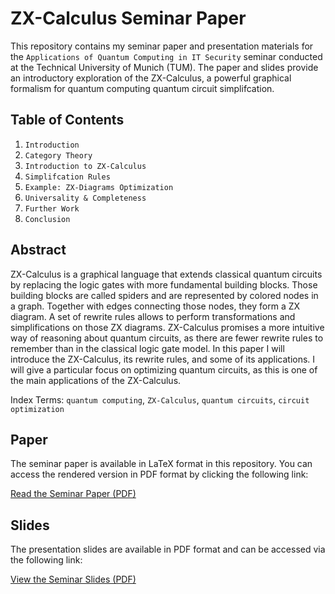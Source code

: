 # ZX-Calculus Seminar Paper

This repository contains my seminar paper and presentation materials for the `Applications of Quantum Computing in IT Security` seminar conducted at the Technical University of Munich (TUM). The paper and slides provide an introductory exploration of the ZX-Calculus, a powerful graphical formalism for quantum computing quantum circuit simplifcation.

## Table of Contents

1. `Introduction`
2. `Category Theory`
3. `Introduction to ZX-Calculus`
4. `Simplifcation Rules`
5. `Example: ZX-Diagrams Optimization`
6. `Universality & Completeness`
7. `Further Work`
8. `Conclusion`

## Abstract

ZX-Calculus is a graphical language that extends classical quantum circuits by replacing the logic gates with more
fundamental building blocks. Those building blocks are called spiders and are represented by colored nodes in a graph. Together
with edges connecting those nodes, they form a ZX diagram. A set of rewrite rules allows to perform transformations and
simplifications on those ZX diagrams. ZX-Calculus promises a more intuitive way of reasoning about quantum circuits, as there
are fewer rewrite rules to remember than in the classical logic gate model. In this paper I will introduce the ZX-Calculus, its
rewrite rules, and some of its applications. I will give a particular focus on optimizing quantum circuits, as this is one of the main
applications of the ZX-Calculus.

Index Terms: `quantum computing`, `ZX-Calculus`, `quantum circuits`, `circuit optimization`

## Paper

The seminar paper is available in LaTeX format in this repository. You can access the rendered version in PDF format by clicking the following link:

[Read the Seminar Paper (PDF)](latex/zx_calculus.pdf)

## Slides

The presentation slides are available in PDF format and can be accessed via the following link:

[View the Seminar Slides (PDF)](presentation/slides.pdf)
